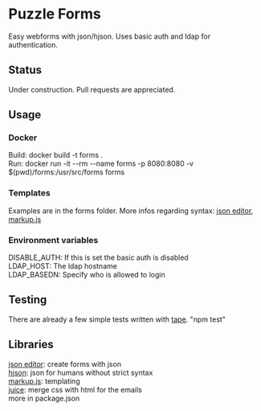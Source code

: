 # Puzzle Forms
Easy webforms with json/hjson. Uses basic auth and ldap for authentication.

## Status
Under construction. Pull requests are appreciated.

## Usage
### Docker
Build: docker build -t forms . <br>
Run: docker run -it --rm --name forms -p 8080:8080 -v $(pwd)/forms:/usr/src/forms forms

### Templates
Examples are in the forms folder. More infos regarding syntax: [json editor](https://www.npmjs.com/package/json-editor), [markup.js](https://github.com/adammark/Markup.js/)

### Environment variables
DISABLE_AUTH: If this is set the basic auth is disabled<br>
LDAP_HOST: The ldap hostname<br>
LDAP_BASEDN: Specify who is allowed to login

## Testing
There are already a few simple tests written with [tape](https://www.npmjs.com/package/tape). "npm test"

## Libraries
[json editor](https://www.npmjs.com/package/json-editor): create forms with json<br>
[hjson](https://www.npmjs.com/package/json-editor): json for humans without strict syntax<br>
[markup.js](https://github.com/adammark/Markup.js/): templating<br>
[juice](https://www.npmjs.com/package/juice): merge css with html for the emails<br>
more in package.json
